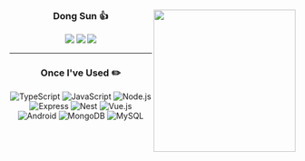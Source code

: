 
<div align="center">
  
  <img align="right" style="height: 250px" src="https://github-readme-stats.vercel.app/api/top-langs/?username=dongsun1&theme=dracula&exclude_repo=Computer-Science-Engineering&layout=compact&langs_count=10"/>
  
  ### Dong Sun 👍
  
  <a href = "https://velog.io/@le12352"><img src="https://img.shields.io/badge/Velog-20C997?style=flat-square&logo=velog&logoColor=white"/></a> 
  <a href = "https://bit.ly/3zl6baa"><img src="https://img.shields.io/badge/Notion-000000?style=flat-square&logo=notion&logoColor=white"/></a>
  <a href="https://solved.ac/le12352"><img src="http://mazassumnida.wtf/api/mini/generate_badge?boj=le12352"/></a>
  
  ---
  
  ### Once I've Used ✏️
  <img alt="TypeScript" src ="https://img.shields.io/badge/TypeScript-3178C6.svg?&style=for-the-badge&logo=TypeScript&logoColor=black"/> 
  <img alt="JavaScript" src ="https://img.shields.io/badge/JavaScript-F7DF1E.svg?&style=for-the-badge&logo=JavaScript&logoColor=black"/>
  <img alt="Node.js" src ="https://img.shields.io/badge/Node.js-339933.svg?&style=for-the-badge&logo=Node.js&logoColor=black"/>
  <img alt="Express" src ="https://img.shields.io/badge/Express-000000.svg?&style=for-the-badge&logo=Express&logoColor=white"/>
  <img alt="Nest" src ="https://img.shields.io/badge/Nest-E0234E.svg?&style=for-the-badge&logo=NestJs&logoColor=white"/>
  <img alt="Vue.js" src ="https://img.shields.io/badge/Vue.js-4FC08D.svg?&style=for-the-badge&logo=Vue.js&logoColor=white"/>
  <img alt="Android" src ="https://img.shields.io/badge/Android-3DDC84.svg?&style=for-the-badge&logo=Android&logoColor=white"/>
  <img alt="MongoDB" src ="https://img.shields.io/badge/MongoDB-47A248.svg?&style=for-the-badge&logo=MongoDB&logoColor=white"/>
  <img alt="MySQL" src ="https://img.shields.io/badge/MySQL-4479A1.svg?&style=for-the-badge&logo=MySQL&logoColor=white"/>
</div>
